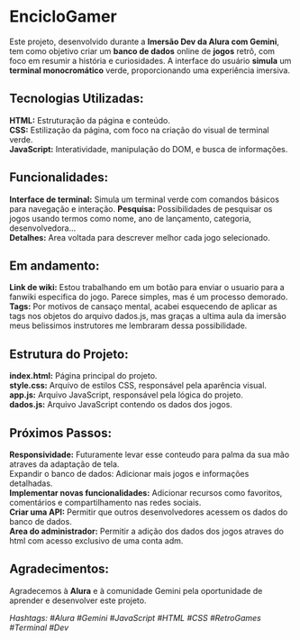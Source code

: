 # EncicloGamer
Este projeto, desenvolvido durante a **Imersão Dev da Alura com Gemini**, tem como objetivo criar um **banco de dados** online de **jogos** retrô, com foco em resumir a história e curiosidades. A interface do usuário **simula** um **terminal monocromático** verde, proporcionando uma experiência imersiva.

## Tecnologias Utilizadas:
**HTML:** Estruturação da página e conteúdo.   
**CSS:** Estilização da página, com foco na criação do visual de terminal verde.   
**JavaScript:** Interatividade, manipulação do DOM, e busca de informações.   

## Funcionalidades:
**Interface de terminal:** Simula um terminal verde com comandos básicos para navegação e interação. 
**Pesquisa:** Possibilidades de pesquisar os jogos usando termos como nome, ano de lançamento, categoria, desenvolvedora...   
**Detalhes:** Area voltada para descrever melhor cada jogo selecionado.   
## Em andamento:
**Link de wiki:** Estou trabalhando em um botão para enviar o usuario para a fanwiki especifica do jogo. Parece simples, mas é um processo demorado.   
**Tags:** Por motivos de cansaço mental, acabei esquecendo de aplicar as tags nos objetos do arquivo dados.js, mas graças a ultima aula da imersão meus belissimos instrutores me lembraram dessa possibilidade.   

## Estrutura do Projeto:
**index.html:** Página principal do projeto.   
**style.css:** Arquivo de estilos CSS, responsável pela aparência visual.   
**app.js:** Arquivo JavaScript, responsável pela lógica do projeto.   
**dados.js:** Arquivo JavaScript contendo os dados dos jogos.   

## Próximos Passos:
**Responsividade:** Futuramente levar esse conteudo para palma da sua mão atraves da adaptação de tela.   
Expandir o banco de dados: Adicionar mais jogos e informações detalhadas.   
**Implementar novas funcionalidades:** Adicionar recursos como favoritos, comentários e compartilhamento nas redes sociais.   
**Criar uma API:** Permitir que outros desenvolvedores acessem os dados do banco de dados.   
**Area do administrador:** Permitir a adição dos dados dos jogos atraves do html com acesso exclusivo de uma conta adm.   

## Agradecimentos:
Agradecemos à **Alura** e à comunidade Gemini pela oportunidade de aprender e desenvolver este projeto.

*Hashtags: #Alura #Gemini #JavaScript #HTML #CSS #RetroGames #Terminal #Dev*
